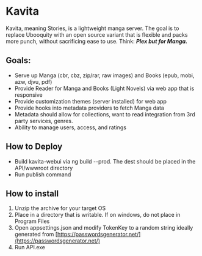 ﻿# Kavita
Kavita, meaning Stories, is a lightweight manga server. The goal is to replace Ubooquity with an 
open source variant that is flexible and packs more punch, without sacrificing ease to use. 
Think: ***Plex but for Manga.***

## Goals:
* Serve up Manga (cbr, cbz, zip/rar, raw images) and Books (epub, mobi, azw, djvu, pdf)
* Provide Reader for Manga and Books (Light Novels) via web app that is responsive
* Provide customization themes (server installed) for web app
* Provide hooks into metadata providers to fetch Manga data
* Metadata should allow for collections, want to read integration from 3rd party services, genres.
* Ability to manage users, access, and ratings


## How to Deploy
* Build kavita-webui via ng build --prod. The dest should be placed in the API/wwwroot directory
* Run publish command

## How to install
1. Unzip the archive for your target OS
2. Place in a directory that is writable. If on windows, do not place in Program Files
3. Open appsettings.json and modify TokenKey to a random string ideally generated from [https://passwordsgenerator.net/](https://passwordsgenerator.net/)
4. Run API.exe

